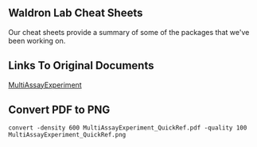 ## Waldron Lab Cheat Sheets

Our cheat sheets provide a summary of some of the packages that
we've been working on.

## Links To Original Documents

[MultiAssayExperiment](https://docs.google.com/spreadsheets/d/1lfHq8EfO-Lxqtyj0ocV7gQET43t1366qZnDhombR91Y/edit?usp=sharing)

## Convert PDF to PNG

```
convert -density 600 MultiAssayExperiment_QuickRef.pdf -quality 100 MultiAssayExperiment_QuickRef.png
```
